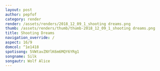 ```yaml
---
layout: post
author: pepfof
category: render
render: /assets/renders/2018_12_09_1_shooting dreams.png
thumb: /assets/renders/thumb/thumb-2018_12_09_1_shooting dreams.png
title: Shooting Dreams
navigation_override: /
aspect: 16/9
domcol: ^1e1418
spotisong: 5VWtavZNYlK6m6MQY6YRg1
songname: Silk
songautr: Wolf Alice
---
```


<!--USER BEGIN 1-->

<!--USER END 1-->

<!--more-->
<!--USER BEGIN 2-->

<!--USER END 2-->

